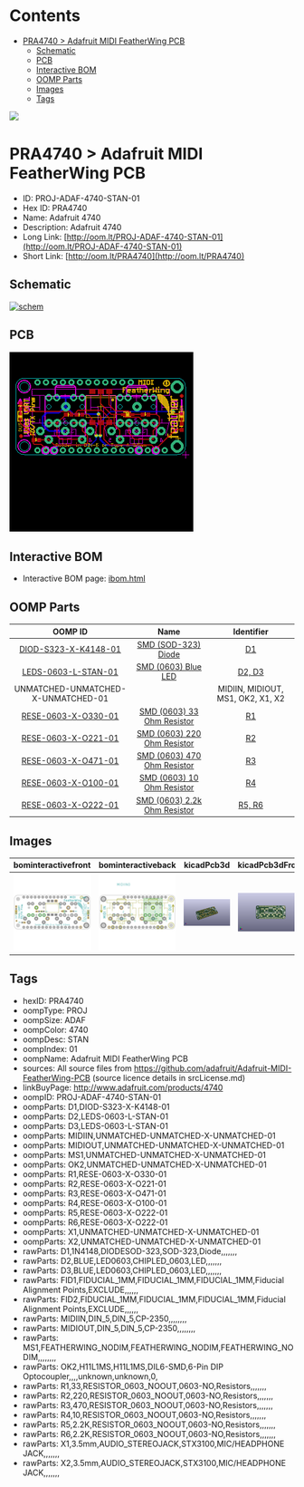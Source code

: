 



Contents
========

* [PRA4740 > Adafruit MIDI FeatherWing PCB](#pra4740--adafruit-midi-featherwing-pcb)
	* [Schematic](#schematic)
	* [PCB](#pcb)
	* [Interactive BOM](#interactive-bom)
	* [OOMP Parts](#oomp-parts)
	* [Images](#images)
	* [Tags](#tags)
  
![][im]
# PRA4740 > Adafruit MIDI FeatherWing PCB

- ID: PROJ-ADAF-4740-STAN-01
- Hex ID: PRA4740
- Name: Adafruit 4740
- Description: Adafruit 4740
- Long Link: [http://oom.lt/PROJ-ADAF-4740-STAN-01](http://oom.lt/PROJ-ADAF-4740-STAN-01)
- Short Link: [http://oom.lt/PRA4740](http://oom.lt/PRA4740)

## Schematic
  
[![schem](eagleSchemImage.png)](eagleSchemImage.png)
## PCB
  
[![pcb](eagleImage.png)](eagleImage.png)
## Interactive BOM

- Interactive BOM page: [ibom.html](https://htmlpreview.github.io/?https://github.com/oomlout/oomlout_OOMP_projects/blob/main/PROJ-ADAF-4740-STAN-01/kicad/bom/ibom.html)

## OOMP Parts
  

|OOMP ID|Name|Identifier|
| :---: | :---: | :---: |
|[DIOD-S323-X-K4148-01](https://github.com/oomlout/oomlout_OOMP_parts/tree/main/DIOD-S323-X-K4148-01/)|[SMD (SOD-323) Diode](https://github.com/oomlout/oomlout_OOMP_parts/tree/main/DIOD-S323-X-K4148-01/)|[D1](https://github.com/oomlout/oomlout_OOMP_parts/tree/main/DIOD-S323-X-K4148-01/)|
|[LEDS-0603-L-STAN-01](https://github.com/oomlout/oomlout_OOMP_parts/tree/main/LEDS-0603-L-STAN-01/)|[SMD (0603) Blue LED](https://github.com/oomlout/oomlout_OOMP_parts/tree/main/LEDS-0603-L-STAN-01/)|[D2, D3](https://github.com/oomlout/oomlout_OOMP_parts/tree/main/LEDS-0603-L-STAN-01/)|
|UNMATCHED-UNMATCHED-X-UNMATCHED-01||MIDIIN, MIDIOUT, MS1, OK2, X1, X2|
|[RESE-0603-X-O330-01](https://github.com/oomlout/oomlout_OOMP_parts/tree/main/RESE-0603-X-O330-01/)|[SMD (0603) 33 Ohm Resistor](https://github.com/oomlout/oomlout_OOMP_parts/tree/main/RESE-0603-X-O330-01/)|[R1](https://github.com/oomlout/oomlout_OOMP_parts/tree/main/RESE-0603-X-O330-01/)|
|[RESE-0603-X-O221-01](https://github.com/oomlout/oomlout_OOMP_parts/tree/main/RESE-0603-X-O221-01/)|[SMD (0603) 220 Ohm Resistor](https://github.com/oomlout/oomlout_OOMP_parts/tree/main/RESE-0603-X-O221-01/)|[R2](https://github.com/oomlout/oomlout_OOMP_parts/tree/main/RESE-0603-X-O221-01/)|
|[RESE-0603-X-O471-01](https://github.com/oomlout/oomlout_OOMP_parts/tree/main/RESE-0603-X-O471-01/)|[SMD (0603) 470 Ohm Resistor](https://github.com/oomlout/oomlout_OOMP_parts/tree/main/RESE-0603-X-O471-01/)|[R3](https://github.com/oomlout/oomlout_OOMP_parts/tree/main/RESE-0603-X-O471-01/)|
|[RESE-0603-X-O100-01](https://github.com/oomlout/oomlout_OOMP_parts/tree/main/RESE-0603-X-O100-01/)|[SMD (0603) 10 Ohm Resistor](https://github.com/oomlout/oomlout_OOMP_parts/tree/main/RESE-0603-X-O100-01/)|[R4](https://github.com/oomlout/oomlout_OOMP_parts/tree/main/RESE-0603-X-O100-01/)|
|[RESE-0603-X-O222-01](https://github.com/oomlout/oomlout_OOMP_parts/tree/main/RESE-0603-X-O222-01/)|[SMD (0603) 2.2k Ohm Resistor](https://github.com/oomlout/oomlout_OOMP_parts/tree/main/RESE-0603-X-O222-01/)|[R5, R6](https://github.com/oomlout/oomlout_OOMP_parts/tree/main/RESE-0603-X-O222-01/)|

## Images
  
  

|bominteractivefront|bominteractiveback|kicadPcb3d|kicadPcb3dFront|kicadPcb3dBack|kicadSchem|eagleImage|eagleSchemImage|pcbdraw|pcbdrawback|
| :---: | :---: | :---: | :---: | :---: | :---: | :---: | :---: | :---: | :---: |
|[![bominteractivefront](bomFront_140.png)](bomFront.png)|[![bominteractiveback](bomBack_140.png)](bomBack.png)|[![kicadPcb3d](kicadPcb3d_140.png)](kicadPcb3d.png)|[![kicadPcb3dFront](kicadPcb3dFront_140.png)](kicadPcb3dFront.png)|[![kicadPcb3dBack](kicadPcb3dBack_140.png)](kicadPcb3dBack.png)|[![kicadSchem](kicadSchem_140.png)](kicadSchem.png)|[![eagleImage](eagleImage_140.png)](eagleImage.png)|[![eagleSchemImage](eagleSchemImage_140.png)](eagleSchemImage.png)|[![pcbdraw](pcbdraw_140.png)](pcbdraw.png)|[![pcbdrawback](pcbdrawBack_140.png)](pcbdrawBack.png)|

## Tags

- hexID: PRA4740
- oompType: PROJ
- oompSize: ADAF
- oompColor: 4740
- oompDesc: STAN
- oompIndex: 01
- oompName: Adafruit MIDI FeatherWing PCB
- sources: All source files from https://github.com/adafruit/Adafruit-MIDI-FeatherWing-PCB (source licence details in srcLicense.md)
- linkBuyPage: http://www.adafruit.com/products/4740
- oompID: PROJ-ADAF-4740-STAN-01
- oompParts: D1,DIOD-S323-X-K4148-01
- oompParts: D2,LEDS-0603-L-STAN-01
- oompParts: D3,LEDS-0603-L-STAN-01
- oompParts: MIDIIN,UNMATCHED-UNMATCHED-X-UNMATCHED-01
- oompParts: MIDIOUT,UNMATCHED-UNMATCHED-X-UNMATCHED-01
- oompParts: MS1,UNMATCHED-UNMATCHED-X-UNMATCHED-01
- oompParts: OK2,UNMATCHED-UNMATCHED-X-UNMATCHED-01
- oompParts: R1,RESE-0603-X-O330-01
- oompParts: R2,RESE-0603-X-O221-01
- oompParts: R3,RESE-0603-X-O471-01
- oompParts: R4,RESE-0603-X-O100-01
- oompParts: R5,RESE-0603-X-O222-01
- oompParts: R6,RESE-0603-X-O222-01
- oompParts: X1,UNMATCHED-UNMATCHED-X-UNMATCHED-01
- oompParts: X2,UNMATCHED-UNMATCHED-X-UNMATCHED-01
- rawParts: D1,1N4148,DIODESOD-323,SOD-323,Diode,,,,,,,
- rawParts: D2,BLUE,LED0603,CHIPLED_0603,LED,,,,,,,
- rawParts: D3,BLUE,LED0603,CHIPLED_0603,LED,,,,,,,
- rawParts: FID1,FIDUCIAL_1MM,FIDUCIAL_1MM,FIDUCIAL_1MM,Fiducial Alignment Points,EXCLUDE,,,,,,
- rawParts: FID2,FIDUCIAL_1MM,FIDUCIAL_1MM,FIDUCIAL_1MM,Fiducial Alignment Points,EXCLUDE,,,,,,
- rawParts: MIDIIN,DIN_5,DIN_5,CP-2350,,,,,,,,
- rawParts: MIDIOUT,DIN_5,DIN_5,CP-2350,,,,,,,,
- rawParts: MS1,FEATHERWING_NODIM,FEATHERWING_NODIM,FEATHERWING_NODIM,,,,,,,,
- rawParts: OK2,H11L1MS,H11L1MS,DIL6-SMD,6-Pin DIP Optocoupler,,,,unknown,unknown,0,
- rawParts: R1,33,RESISTOR_0603_NOOUT,0603-NO,Resistors,,,,,,,
- rawParts: R2,220,RESISTOR_0603_NOOUT,0603-NO,Resistors,,,,,,,
- rawParts: R3,470,RESISTOR_0603_NOOUT,0603-NO,Resistors,,,,,,,
- rawParts: R4,10,RESISTOR_0603_NOOUT,0603-NO,Resistors,,,,,,,
- rawParts: R5,2.2K,RESISTOR_0603_NOOUT,0603-NO,Resistors,,,,,,,
- rawParts: R6,2.2K,RESISTOR_0603_NOOUT,0603-NO,Resistors,,,,,,,
- rawParts: X1,3.5mm,AUDIO_STEREOJACK,STX3100,MIC/HEADPHONE JACK,,,,,,,
- rawParts: X2,3.5mm,AUDIO_STEREOJACK,STX3100,MIC/HEADPHONE JACK,,,,,,,



[im]: kicadPcb3d_450.png
